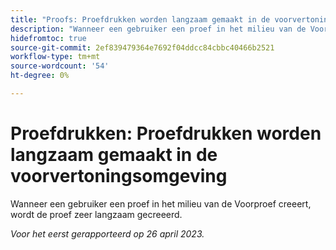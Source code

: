 ```yaml
---
title: "Proofs: Proefdrukken worden langzaam gemaakt in de voorvertoningsomgeving."
description: "Wanneer een gebruiker een proef in het milieu van de Voorproef creeert, wordt de proef zeer langzaam gecreeerd."
hidefromtoc: true
source-git-commit: 2ef839479364e7692f04ddcc84cbbc40466b2521
workflow-type: tm+mt
source-wordcount: '54'
ht-degree: 0%

---
```



# Proefdrukken: Proefdrukken worden langzaam gemaakt in de voorvertoningsomgeving

<!--This article is by request. Article is on WF and WFP TOCs-->

Wanneer een gebruiker een proef in het milieu van de Voorproef creeert, wordt de proef zeer langzaam gecreeerd.

_Voor het eerst gerapporteerd op 26 april 2023._

